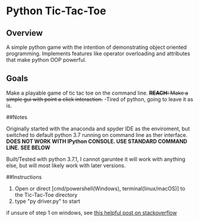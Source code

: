 # Python Tic-Tac-Toe
## Overview

A simple python game with the intention of demonstrating object oriented programming. Implements features like operator overloading and attributes that make python OOP powerful.

## Goals

Make a playable game of tic tac toe on the command line.
~~<b>REACH:</b> Make a simple gui with point a click interaction.~~ -Tired of python, going to leave it as is.

##Notes

Originally started with the anaconda and spyder IDE as the enviroment, but switched to default python 3.7 running on command line as ther interface. <b>DOES NOT WORK WITH IPython CONSOLE. USE STANDARD COMMAND LINE. SEE BELOW</b>

Built/Tested with python 3.7.1, I cannot garuntee it will work with anything else, but will most likely work with later versions. 

##Instructions
1. Open or direct [cmd/powershell(Windows), terminal(linux/macOS)] to the Tic-Tac-Toe directory
2. type "py driver.py" to start

if unsure of step 1 on windows, see [this helpful post on stackoverflow](https://stackoverflow.com/questions/183901/how-do-i-start-powershell-from-windows-explorer)